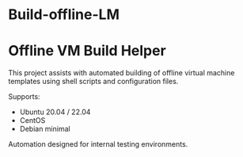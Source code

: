 # Build-offline-LM

# Offline VM Build Helper

This project assists with automated building of offline virtual machine templates using shell scripts and configuration files.

Supports:
- Ubuntu 20.04 / 22.04
- CentOS
- Debian minimal

Automation designed for internal testing environments.
